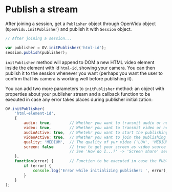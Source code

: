 # Publish a stream

After joining a session, get a `Publisher` object through OpenVidu object (`OpenVidu.initPublisher`) and publish it with `Session` object.

```javascript
// After joining a session...

var publisher = OV.initPublisher('html-id');
session.publish(publisher);
```

`initPublisher` method will append to DOM a new HTML video element inside the element with id `html-id`, showing your camera. You can then publish it to the session whenever you want (perhaps you want the user to confirm that his camera is working well before publishing it).

You can add two more parameters to `initPublisher` method: an object with properties about your publisher stream and a callback function to be executed in case any error takes places during publisher initialization:

```javascript
OV.initPublisher(
    'html-element-id',
    {
        audio: true,        // Whether you want to transmit audio or not
        video: true,        // Whether you want to transmit video or not
        audioActive: true,  // Whetehr you want to start the publishing with your audio unmuted ot muted
        videoActive: true,  // Whether you want to join the publishing with your video enabled or disabled
        quality: 'MEDIUM',  // The quality of yur video ('LOW', 'MEDIUM', 'HIGH')
        screen: false       // true to get your screen as video source instead of your camera.
                            // See 'How do I...?' -> 'Screen share' section to learn more
    },
    function(error) {       // Function to be executed in case the PUblisher initialization fails
        if (error) {
            console.log('Error while initializing publisher: ', error);
        }
    }
);
```